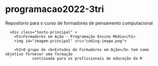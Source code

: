 # programacao2022-3tri
Repositório para o curso de formadores de pensamento computacional 


<!DOCTYPE html>
<html lang="pt" dir="ltr">
  <head>
    <meta charset="utf-8">
    <title>Nosso grupo</title>
    <link rel="stylesheet" href="style.css">
  </head>
  <body>

      <div class="texto-principal" >
        <h1>Formadores em Ação - Programação Ensino Médio</h1>
        <img id="imagem-principal" src="coding-image.png">

        <h2>O grupo de <b>Estudos de Formadores em Ação</b> tem como objetivo fornecer uma formação
                continuada para os profissionais de educação da R
